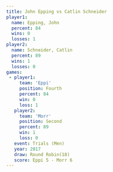 ```yaml
---
title: John Epping vs Catlin Schneider
player1:                 
  name: Epping, John     
  percent: 84            
  wins: 0                
  losses: 1              
player2:                 
  name: Schneider, Catlin
  percent: 89            
  wins: 1                
  losses: 0              
games:
 - player1:          
     team: 'Eppi'    
     position: Fourth
     percent: 84     
     win: 0          
     loss: 1         
   player2:          
     team: 'Morr'    
     position: Second
     percent: 89     
     win: 1          
     loss: 0         
   event: Trials (Men)   
   year: 2017            
   draw: Round Robin(18) 
   score: Eppi 5 - Morr 6
---
```

